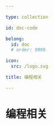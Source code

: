 ```yaml
---

type: collection

id: doc-code

belong:
  id: doc
  # order: 9999

icon:
  src: /logo.svg

title: 编程相关

---
```


# 编程相关

<ShowBreadcrumb />

<ShowResources/>
